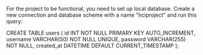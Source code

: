 For the project to be functional, you need to set up local database.
Create a new connection and database scheme with a name "hciproject" and run this query:

CREATE TABLE users (
    id INT NOT NULL PRIMARY KEY AUTO_INCREMENT,
    username VARCHAR(50) NOT NULL UNIQUE,
    password VARCHAR(255) NOT NULL,
    created_at DATETIME DEFAULT CURRENT_TIMESTAMP
);